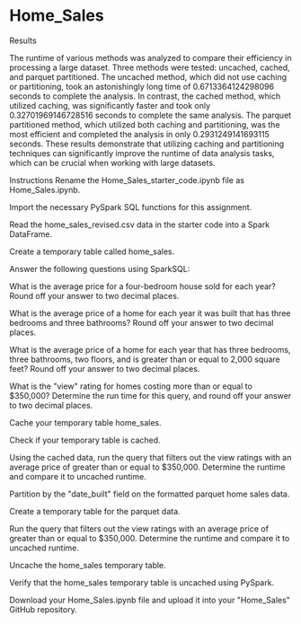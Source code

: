 # Home_Sales


Results

The runtime of various methods was analyzed to compare their efficiency in processing a large dataset. Three methods were tested: uncached, cached, and parquet partitioned. The uncached method, which did not use caching or partitioning, took an astonishingly long time of 0.6713364124298096 seconds to complete the analysis. In contrast, the cached method, which utilized caching, was significantly faster and took only 0.32701969146728516 seconds to complete the same analysis. The parquet partitioned method, which utilized both caching and partitioning, was the most efficient and completed the analysis in only 0.2931249141693115 seconds. These results demonstrate that utilizing caching and partitioning techniques can significantly improve the runtime of data analysis tasks, which can be crucial when working with large datasets.

Instructions
Rename the Home_Sales_starter_code.ipynb file as Home_Sales.ipynb.

Import the necessary PySpark SQL functions for this assignment.

Read the home_sales_revised.csv data in the starter code into a Spark DataFrame.

Create a temporary table called home_sales.

Answer the following questions using SparkSQL:

What is the average price for a four-bedroom house sold for each year? Round off your answer to two decimal places.

What is the average price of a home for each year it was built that has three bedrooms and three bathrooms? Round off your answer to two decimal places.

What is the average price of a home for each year that has three bedrooms, three bathrooms, two floors, and is greater than or equal to 2,000 square feet? Round off your answer to two decimal places.

What is the "view" rating for homes costing more than or equal to $350,000? Determine the run time for this query, and round off your answer to two decimal places.

Cache your temporary table home_sales.

Check if your temporary table is cached.

Using the cached data, run the query that filters out the view ratings with an average price of greater than or equal to $350,000. Determine the runtime and compare it to uncached runtime.

Partition by the "date_built" field on the formatted parquet home sales data.

Create a temporary table for the parquet data.

Run the query that filters out the view ratings with an average price of greater than or equal to $350,000. Determine the runtime and compare it to uncached runtime.

Uncache the home_sales temporary table.

Verify that the home_sales temporary table is uncached using PySpark.

Download your Home_Sales.ipynb file and upload it into your "Home_Sales" GitHub repository.
